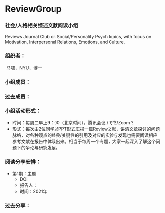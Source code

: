 # ReviewGroup
### 社会/人格相关综述文献阅读小组

Reviews Journal Club on Social/Personality Psych topics, with focus on Motivation, Interpersonal Relations, Emotions, and Culture.

###



### 组织者：

​		马啸，NYU，博一

### 小组成员：

### 过去成员：





### 小组活动形式：

- 时间：每周二早上9：00（北京时间），腾讯会议 /飞书/Zoom？
- 形式：每次由2位同学以PPT形式汇报一篇Review文献，讲清文章探讨的问题脉络，对各种观点的经典/关键性的引用及对应的实验与发现也需要阅读相应参考文献在报告中体现出来。相当于每周一个专题，大家一起深入了解这个问题下的争论与研究发展。



### 阅读分享安排：

- 第1期：主题 
  - DOI
  - 报告人：
  - 时间：2021年



### 过去分享：





